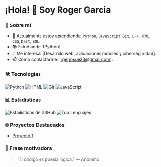 # ¡Hola! 👋 Soy Roger Garcia

### 🌱 Sobre mí
- 🔭 Actualmente estoy aprendiendo: `Python`, `JavaScript`, `Git`, `C++`, `HTML`, `CSS`, `Dart`, `SQL`.
- 📚 Estudiando: [Python].
- 💡 Me interesa: [Desarrolo web, aplicaciones mobiles y ciberseguridad].
- 📫 Cómo contactarme: (rgerjosue23@gmail.com).

### 🛠 Tecnologías
![Python](https://img.shields.io/badge/Python-3776AB?style=for-the-badge&logo=python&logoColor=white)
![HTML](https://img.shields.io/badge/HTML5-E34F26?style=for-the-badge&logo=html5&logoColor=white)
![Git](https://img.shields.io/badge/Git-F05032?style=for-the-badge&logo=git&logoColor=white)
![JavaScript](https://img.shields.io/badge/JavaScript-F7DF1E?style=for-the-badge&logo=javascript&logoColor=black)

### 📊 Estadísticas
![Estadísticas de GitHub](https://github-readme-stats.vercel.app/api?username=rgamercm&show_icons=true&theme=radical)
     ![Top Lenguajes](https://github-readme-stats.vercel.app/api/top-langs/?username=rgamercm&layout=compact)

### 🔥 Proyectos Destacados
- [Proyecto 1](https://github.com/rgamercm/Metodo_de_gauss)


### 📌 Frase motivadora
> "El código es poesía lógica." — Anónimo
